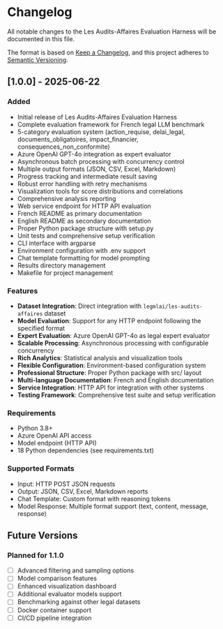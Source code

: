 # Changelog

All notable changes to the Les Audits-Affaires Evaluation Harness will be documented in this file.

The format is based on [Keep a Changelog](https://keepachangelog.com/en/1.0.0/),
and this project adheres to [Semantic Versioning](https://semver.org/spec/v2.0.0.html).

## [1.0.0] - 2025-06-22

### Added
- Initial release of Les Audits-Affaires Evaluation Harness
- Complete evaluation framework for French legal LLM benchmark
- 5-category evaluation system (action_requise, delai_legal, documents_obligatoires, impact_financier, consequences_non_conformite)
- Azure OpenAI GPT-4o integration as expert evaluator
- Asynchronous batch processing with concurrency control
- Multiple output formats (JSON, CSV, Excel, Markdown)
- Progress tracking and intermediate result saving
- Robust error handling with retry mechanisms
- Visualization tools for score distributions and correlations
- Comprehensive analysis reporting
- Web service endpoint for HTTP API evaluation
- French README as primary documentation
- English README as secondary documentation
- Proper Python package structure with setup.py
- Unit tests and comprehensive setup verification
- CLI interface with argparse
- Environment configuration with .env support
- Chat template formatting for model prompting
- Results directory management
- Makefile for project management

### Features
- **Dataset Integration**: Direct integration with `legmlai/les-audits-affaires` dataset
- **Model Evaluation**: Support for any HTTP endpoint following the specified format
- **Expert Evaluation**: Azure OpenAI GPT-4o as legal expert evaluator
- **Scalable Processing**: Asynchronous processing with configurable concurrency
- **Rich Analytics**: Statistical analysis and visualization tools
- **Flexible Configuration**: Environment-based configuration system
- **Professional Structure**: Proper Python package with src/ layout
- **Multi-language Documentation**: French and English documentation
- **Service Integration**: HTTP API for integration with other systems
- **Testing Framework**: Comprehensive test suite and setup verification

### Requirements
- Python 3.8+
- Azure OpenAI API access
- Model endpoint (HTTP API)
- 18 Python dependencies (see requirements.txt)

### Supported Formats
- Input: HTTP POST JSON requests
- Output: JSON, CSV, Excel, Markdown reports
- Chat Template: Custom format with reasoning tokens
- Model Response: Multiple format support (text, content, message, response)

## Future Versions

### Planned for 1.1.0
- [ ] Advanced filtering and sampling options
- [ ] Model comparison features
- [ ] Enhanced visualization dashboard
- [ ] Additional evaluator models support
- [ ] Benchmarking against other legal datasets
- [ ] Docker container support
- [ ] CI/CD pipeline integration 